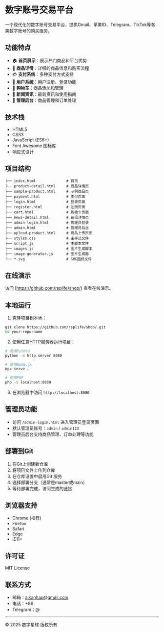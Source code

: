 # 数字账号交易平台

一个现代化的数字账号交易平台，提供Gmail、苹果ID、Telegram、TikTok等各类数字账号的购买服务。

## 功能特点

- 🏠 **首页展示**：展示热门商品和平台优势
- 🛒 **商品详情**：详细的商品信息和购买流程
- 💳 **支付系统**：多种支付方式支持
- 👤 **用户系统**：用户注册、登录功能
- 🛒 **购物车**：商品添加和管理
- 📰 **新闻资讯**：最新资讯和使用指南
- 🔧 **管理后台**：商品管理和订单处理

## 技术栈

- HTML5
- CSS3
- JavaScript (ES6+)
- Font Awesome 图标库
- 响应式设计

## 项目结构

```
├── index.html              # 首页
├── product-detail.html     # 商品详情页
├── sample-product.html     # 示例商品页
├── payment.html            # 支付页面
├── login.html              # 登录页面
├── register.html           # 注册页面
├── cart.html               # 购物车页面
├── news-detail.html        # 新闻详情页
├── admin-login.html        # 管理员登录
├── admin.html              # 管理员后台
├── upload-product.html     # 商品上传页面
├── styles.css              # 主样式文件
├── script.js               # 主脚本文件
├── images.js               # 图片生成脚本
├── image-generator.js      # 图片生成器
└── *.svg                   # SVG图标文件
```

## 在线演示

访问 [https://github.com/rsplife/shop/) 查看在线演示。

## 本地运行

1. 克隆项目到本地：
```bash
git clone https://github.com/rsplife/shop/.git
cd your-repo-name
```

2. 使用任意HTTP服务器运行项目：
```bash
# 使用Python
python -m http.server 8080

# 使用Node.js
npx serve .

# 使用PHP
php -S localhost:8080
```

3. 在浏览器中访问 `http://localhost:8080`

## 管理员功能

- 访问 `/admin-login.html` 进入管理员登录页面
- 默认管理员账号：`admin` / `admin123`
- 管理员后台支持商品管理、订单处理等功能

## 部署到Git

1. 在Git上创建新仓库
2. 将项目文件上传到仓库
3. 在仓库设置中启用Git 服务
4. 选择部署分支（通常是master或main）
5. 等待部署完成，访问生成的链接

## 浏览器支持

- Chrome (推荐)
- Firefox
- Safari
- Edge
- IE11+

## 许可证

MIT License

## 联系方式

- 邮箱：aikanhao@gmail.com
- 电话：+86 
- Telegram：@

---

© 2025 数字星球 版权所有
